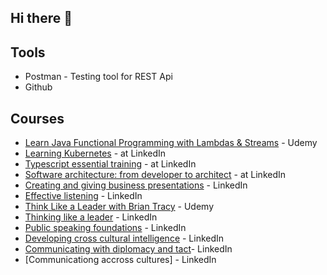 ## Hi there 👋

<!--
**constantinescu/constantinescu** is a ✨ _special_ ✨ repository because its `README.md` (this file) appears on your GitHub profile.

Here are some ideas to get you started:

- 🔭 I’m currently working on ...
- 🌱 I’m currently learning ...
- 👯 I’m looking to collaborate on ...
- 🤔 I’m looking for help with ...
- 💬 Ask me about ...
- 📫 How to reach me: ...
- 😄 Pronouns: ...
- ⚡ Fun fact: ...
-->

## Tools
+ Postman - Testing tool for REST Api
+ Github


## Courses
+ [Learn Java Functional Programming with Lambdas & Streams](https://www.udemy.com/certificate/UC-b8963332-09f1-4d0c-8518-eb8757be6f1e/) - Udemy
+ [Learning Kubernetes](https://www.linkedin.com/learning/learning-kubernetes-16086900/setting-sail-on-your-kubernetes-voyage) - at LinkedIn
+ [Typescript essential training](https://www.linkedin.com/learning/typescript-essential-training-14687057/learning-typescript) - at LinkedIn
+ [Software architecture: from developer to architect](https://www.linkedin.com/learning/software-architecture-from-developer-to-architect/wisdom-in-software-engineering) - at LinkedIn
+ [Creating and giving business presentations](https://www.linkedin.com/learning/creating-and-giving-business-presentations/building-great-business-presentations) - LinkedIn
+ [Effective listening](https://www.linkedin.com/learning/effective-listening/improve-your-listening-skills) - LinkedIn
+ [Think Like a Leader with Brian Tracy](https://www.udemy.com/certificate/UC-I8MJWKHK/) - Udemy
+ [Thinking like a leader](https://www.linkedin.com/learning/thinking-like-a-leader-2013/welcome) - LinkedIn
+ [Public speaking foundations](https://www.linkedin.com/learning/public-speaking-foundations-2012/welcome) - LinkedIn
+ [Developing cross cultural intelligence](https://www.linkedin.com/learning/developing-cross-cultural-intelligence-2016/working-across-cultures-a-path-of-discovery) - LinkedIn
+ [Communicating with diplomacy and tact](https://www.linkedin.com/learning/communicating-with-diplomacy-and-tact/becoming-more-diplomatic-and-tactful)- LinkedIn
+ [Communicationg accross cultures] - LinkedIn

  
